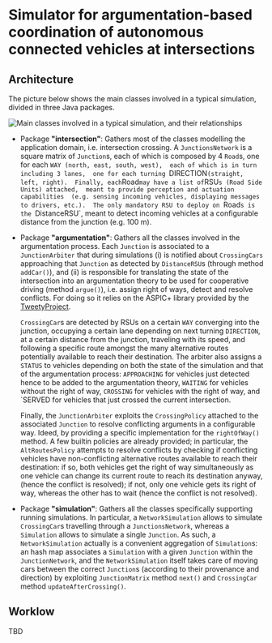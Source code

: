 # Simulator for argumentation-based coordination of autonomous connected vehicles at intersections

## Architecture

The picture below shows the main classes involved in a typical simulation, divided in three Java packages.

![Main classes involved in a typical simulation, and their relationships](/assets/images/2021-argumentation-driving-sw.png)

  * Package **"intersection"**: 
    Gathers most of the classes modelling the application domain, i.e. intersection crossing.
    A `JunctionsNetwork` is a square matrix of `Junction`s, each of which is composed by 4 `Road`s, 
    one for each `WAY (north, east, south, west), 
    each of which is in turn including 3 lanes, 
    one for each turning `DIRECTION` (straight, left, right). 
    Finally, each `Road` may have a list of `RSU`s (Road Side Units) attached, 
    meant to provide perception and actuation capabilities 
    (e.g. sensing incoming vehicles, displaying messages to drivers, etc.). 
    The only mandatory RSU to deploy on `Road`s is the `DistanceRSU`, 
    meant to detect incoming vehicles at a configurable distance from the junction (e.g. 100 m).
  * Package **"argumentation"**: 
    Gathers all the classes involved in the argumentation process. 
    Each `Junction` is associated to a `JunctionArbiter` that during simulations 
    (i) is notified about `CrossingCars` approaching that `Junction` as detected by `DistanceRSU`s 
    (through method `addCar()`), and 
    (ii) is responsible for translating the state of the intersection into an argumentation theory to be used for cooperative driving 
    (method `argue()`), 
    i.e. assign right of ways, detect and resolve conflicts. 
    For doing so it relies on the ASPIC+ library provided by the [TweetyProject](https://tweetyproject.org).
    
    `CrossingCar`s are detected by RSUs on a certain `WAY` converging into the junction, 
    occupying a certain lane depending on next turning `DIRECTION`, 
    at a certain distance from the junction, 
    traveling with its speed, 
    and following a specific route amongst the many alternative routes potentially available to reach their destination. 
    The arbiter also assigns a `STATUS` to vehicles depending on both the state of the simulation and that of the argumentation process: 
    `APPROACHING` for vehicles just detected hence to be added to the argumentation theory, 
    `WAITING` for vehicles without the right of way, 
    `CROSSING` for vehicles with the right of way, and 
    `SERVED for vehicles that just crossed the current intersection.
    
    Finally, the `JunctionArbiter` exploits the `CrossingPolicy` attached to the associated `Junction` to resolve conflicting arguments in a configurable way.
    Ideed, by providing a specific implementation for the `rightOfWay()` method. 
    A few builtin policies are already provided; 
    in particular, the `AltRoutesPolicy` attempts to resolve conflicts by checking if conflicting vehicles have non-conflicting alternative routes available to reach their destination: 
    if so, both vehicles get the right of way simultaneously as one vehicle can change its current route to reach its destination anyway, 
    (hence the conflict is resolved); 
    if not, only one vehicle gets its right of way, 
    whereas the other has to wait 
    (hence the conflict is not resolved).
    
  * Package **"simulation"**: 
    Gathers all the classes specifically supporting running simulations. 
    In particular, a `NetworkSimulation` allows to simulate `CrossingCar`s travelling through a `JunctionsNetwork`, 
    whereas a `Simulation` allows to simulate a single `Junction`. 
    As such, a `NetworkSimulation` actually is a convenient aggregation of `Simulation`s: 
    an hash map associates a `Simulation` with a given `Junction` within the `JunctionNetwork`, 
    and the `NetworkSimulation` itself takes care of moving cars between the correct `Junction`s 
    (according to their provenance and direction) 
    by exploiting `JunctionMatrix` method `next()` and `CrossingCar` method `updateAfterCrossing()`.
    
  ## Worklow
  
  TBD
    
